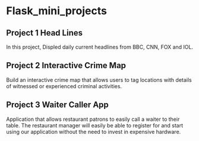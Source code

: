 # Flask_mini_projects

## Project 1 Head Lines
In this project, Displed daily current headlines from BBC, CNN, FOX and IOL.

## Project 2 Interactive Crime Map
Build an interactive crime map that allows users to tag locations with details of witnessed or experienced criminal activities.

## Project 3 Waiter Caller App
Application that allows restaurant patrons to easily call a waiter to their
table. The restaurant manager will easily be able to register for and start using our
application without the need to invest in expensive hardware.
